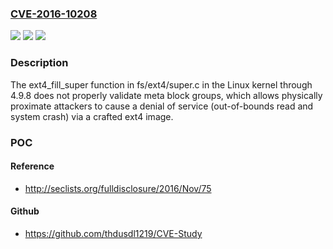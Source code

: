 ### [CVE-2016-10208](https://cve.mitre.org/cgi-bin/cvename.cgi?name=CVE-2016-10208)
![](https://img.shields.io/static/v1?label=Product&message=n%2Fa&color=blue)
![](https://img.shields.io/static/v1?label=Version&message=n%2Fa&color=blue)
![](https://img.shields.io/static/v1?label=Vulnerability&message=n%2Fa&color=brighgreen)

### Description

The ext4_fill_super function in fs/ext4/super.c in the Linux kernel through 4.9.8 does not properly validate meta block groups, which allows physically proximate attackers to cause a denial of service (out-of-bounds read and system crash) via a crafted ext4 image.

### POC

#### Reference
- http://seclists.org/fulldisclosure/2016/Nov/75

#### Github
- https://github.com/thdusdl1219/CVE-Study

